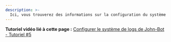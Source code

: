 ```yaml
---
description: >-
  Ici, vous trouverez des informations sur la configuration du système de logs de John-Bot.
---
```


**Tutoriel vidéo lié à cette page :** [Configurer le système de logs de John-Bot - Tutoriel #5](https://youtu.be/FE8a_8NTkeQ)